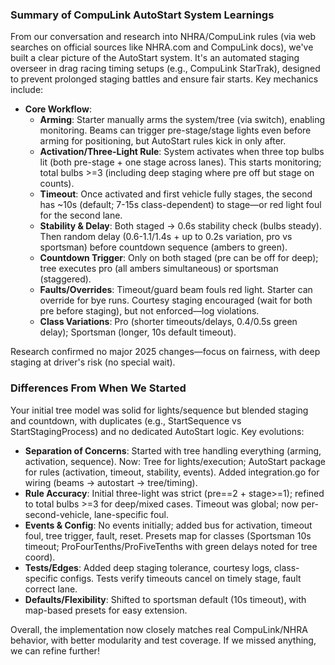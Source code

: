 ### Summary of CompuLink AutoStart System Learnings

From our conversation and research into NHRA/CompuLink rules (via web searches on official sources like NHRA.com and CompuLink docs), we've built a clear picture of the AutoStart system. It's an automated staging overseer in drag racing timing setups (e.g., CompuLink StarTrak), designed to prevent prolonged staging battles and ensure fair starts. Key mechanics include:

- **Core Workflow**:
    - **Arming**: Starter manually arms the system/tree (via switch), enabling monitoring. Beams can trigger pre-stage/stage lights even before arming for positioning, but AutoStart rules kick in only after.
    - **Activation/Three-Light Rule**: System activates when three top bulbs lit (both pre-stage + one stage across lanes). This starts monitoring; total bulbs >=3 (including deep staging where pre off but stage on counts).
    - **Timeout**: Once activated and first vehicle fully stages, the second has ~10s (default; 7-15s class-dependent) to stage—or red light foul for the second lane.
    - **Stability & Delay**: Both staged → 0.6s stability check (bulbs steady). Then random delay (0.6-1.1/1.4s + up to 0.2s variation, pro vs sportsman) before countdown sequence (ambers to green).
    - **Countdown Trigger**: Only on both staged (pre can be off for deep); tree executes pro (all ambers simultaneous) or sportsman (staggered).
    - **Faults/Overrides**: Timeout/guard beam fouls red light. Starter can override for bye runs. Courtesy staging encouraged (wait for both pre before staging), but not enforced—log violations.
    - **Class Variations**: Pro (shorter timeouts/delays, 0.4/0.5s green delay); Sportsman (longer, 10s default timeout).

Research confirmed no major 2025 changes—focus on fairness, with deep staging at driver's risk (no special wait).

### Differences From When We Started
Your initial tree model was solid for lights/sequence but blended staging and countdown, with duplicates (e.g., StartSequence vs StartStagingProcess) and no dedicated AutoStart logic. Key evolutions:
- **Separation of Concerns**: Started with tree handling everything (arming, activation, sequence). Now: Tree for lights/execution; AutoStart package for rules (activation, timeout, stability, events). Added integration.go for wiring (beams → autostart → tree/timing).
- **Rule Accuracy**: Initial three-light was strict (pre==2 + stage>=1); refined to total bulbs >=3 for deep/mixed cases. Timeout was global; now per-second-vehicle, lane-specific foul.
- **Events & Config**: No events initially; added bus for activation, timeout foul, tree trigger, fault, reset. Presets map for classes (Sportsman 10s timeout; ProFourTenths/ProFiveTenths with green delays noted for tree coord).
- **Tests/Edges**: Added deep staging tolerance, courtesy logs, class-specific configs. Tests verify timeouts cancel on timely stage, fault correct lane.
- **Defaults/Flexibility**: Shifted to sportsman default (10s timeout), with map-based presets for easy extension.

Overall, the implementation now closely matches real CompuLink/NHRA behavior, with better modularity and test coverage. If we missed anything, we can refine further!